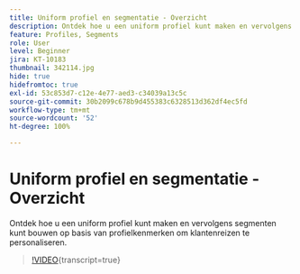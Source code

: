 ```yaml
---
title: Uniform profiel en segmentatie - Overzicht
description: Ontdek hoe u een uniform profiel kunt maken en vervolgens segmenten kunt bouwen op basis van profielkenmerken om klantenreizen te personaliseren.
feature: Profiles, Segments
role: User
level: Beginner
jira: KT-10183
thumbnail: 342114.jpg
hide: true
hidefromtoc: true
exl-id: 53c853d7-c12e-4e77-aed3-c34039a13c5c
source-git-commit: 30b2099c678b9d455383c6328513d362df4ec5fd
workflow-type: tm+mt
source-wordcount: '52'
ht-degree: 100%

---
```


# Uniform profiel en segmentatie - Overzicht

Ontdek hoe u een uniform profiel kunt maken en vervolgens segmenten kunt bouwen op basis van profielkenmerken om klantenreizen te personaliseren.

>[!VIDEO](https://video.tv.adobe.com/v/342114?quality=12&learn=on){transcript=true}
